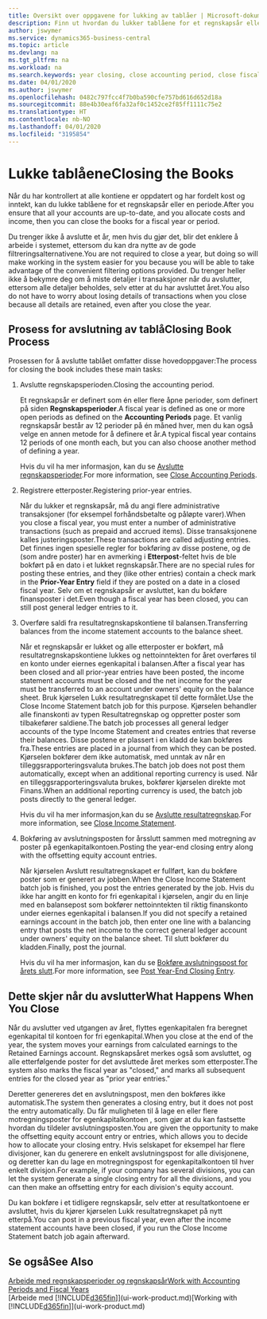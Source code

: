 ```yaml
---
title: Oversikt over oppgavene for lukking av tablåer | Microsoft-dokumentasjon
description: Finn ut hvordan du lukker tablåene for et regnskapsår eller en regnskapsperiode, og hva som skjer etter at du har lukket ved utgangen av året.
author: jswymer
ms.service: dynamics365-business-central
ms.topic: article
ms.devlang: na
ms.tgt_pltfrm: na
ms.workload: na
ms.search.keywords: year closing, close accounting period, close fiscal year, bank account detailed trial balance
ms.date: 04/01/2020
ms.author: jswymer
ms.openlocfilehash: 0482c797fcc4f7b0ba590cfe757bd616d652d18a
ms.sourcegitcommit: 88e4b30eaf6fa32af0c1452ce2f85ff1111c75e2
ms.translationtype: HT
ms.contentlocale: nb-NO
ms.lasthandoff: 04/01/2020
ms.locfileid: "3195854"
---
```

# <a name="closing-the-books"></a><span data-ttu-id="c2903-103">Lukke tablåene</span><span class="sxs-lookup"><span data-stu-id="c2903-103">Closing the Books</span></span>
<span data-ttu-id="c2903-104">Når du har kontrollert at alle kontiene er oppdatert og har fordelt kost og inntekt, kan du lukke tablåene for et regnskapsår eller en periode.</span><span class="sxs-lookup"><span data-stu-id="c2903-104">After you ensure that all your accounts are up-to-date, and you allocate costs and income, then you can close the books for a fiscal year or period.</span></span>

<span data-ttu-id="c2903-105">Du trenger ikke å avslutte et år, men hvis du gjør det, blir det enklere å arbeide i systemet, ettersom du kan dra nytte av de gode filtreringsalternativene.</span><span class="sxs-lookup"><span data-stu-id="c2903-105">You are not required to close a year, but doing so will make working in the system easier for you because you will be able to take advantage of the convenient filtering options provided.</span></span> <span data-ttu-id="c2903-106">Du trenger heller ikke å bekymre deg om å miste detaljer i transaksjoner når du avslutter, ettersom alle detaljer beholdes, selv etter at du har avsluttet året.</span><span class="sxs-lookup"><span data-stu-id="c2903-106">You also do not have to worry about losing details of transactions when you close because all details are retained, even after you close the year.</span></span>

## <a name="closing-book-process"></a><span data-ttu-id="c2903-107">Prosess for avslutning av tablå</span><span class="sxs-lookup"><span data-stu-id="c2903-107">Closing Book Process</span></span>
<span data-ttu-id="c2903-108">Prosessen for å avslutte tablået omfatter disse hovedoppgaver:</span><span class="sxs-lookup"><span data-stu-id="c2903-108">The process for closing the book includes these main tasks:</span></span>

1. <span data-ttu-id="c2903-109">Avslutte regnskapsperioden.</span><span class="sxs-lookup"><span data-stu-id="c2903-109">Closing the accounting period.</span></span>

    <span data-ttu-id="c2903-110">Et regnskapsår er definert som én eller flere åpne perioder, som definert på siden **Regnskapsperioder**.</span><span class="sxs-lookup"><span data-stu-id="c2903-110">A fiscal year is defined as one or more open periods as defined on the **Accounting Periods** page.</span></span> <span data-ttu-id="c2903-111">Et vanlig regnskapsår består av 12 perioder på én måned hver, men du kan også velge en annen metode for å definere et år.</span><span class="sxs-lookup"><span data-stu-id="c2903-111">A typical fiscal year contains 12 periods of one month each, but you can also choose another method of defining a year.</span></span>

    <span data-ttu-id="c2903-112">Hvis du vil ha mer informasjon, kan du se [Avslutte regnskapsperioder](year-close-account-periods.md).</span><span class="sxs-lookup"><span data-stu-id="c2903-112">For more information, see [Close Accounting Periods](year-close-account-periods.md).</span></span>
2. <span data-ttu-id="c2903-113">Registrere etterposter.</span><span class="sxs-lookup"><span data-stu-id="c2903-113">Registering prior-year entries.</span></span>

    <span data-ttu-id="c2903-114">Når du lukker et regnskapsår, må du angi flere administrative transaksjoner (for eksempel forhåndsbetalte og påløpte varer).</span><span class="sxs-lookup"><span data-stu-id="c2903-114">When you close a fiscal year, you must enter a number of administrative transactions (such as prepaid and accrued items).</span></span> <span data-ttu-id="c2903-115">Disse transaksjonene kalles justeringsposter.</span><span class="sxs-lookup"><span data-stu-id="c2903-115">These transactions are called adjusting entries.</span></span> <span data-ttu-id="c2903-116">Det finnes ingen spesielle regler for bokføring av disse postene, og de (som andre poster) har en avmerking i **Etterpost**-feltet hvis de ble bokført på en dato i et lukket regnskapsår.</span><span class="sxs-lookup"><span data-stu-id="c2903-116">There are no special rules for posting these entries, and they (like other entries) contain a check mark in the **Prior-Year Entry** field if they are posted on a date in a closed fiscal year.</span></span> <span data-ttu-id="c2903-117">Selv om et regnskapsår er avsluttet, kan du bokføre finansposter i det.</span><span class="sxs-lookup"><span data-stu-id="c2903-117">Even though a fiscal year has been closed, you can still post general ledger entries to it.</span></span>
3. <span data-ttu-id="c2903-118">Overføre saldi fra resultatregnskapskontiene til balansen.</span><span class="sxs-lookup"><span data-stu-id="c2903-118">Transferring balances from the income statement accounts to the balance sheet.</span></span>

    <span data-ttu-id="c2903-119">Når et regnskapsår er lukket og alle etterposter er bokført, må resultatregnskapskontiene lukkes og nettoinntekten for året overføres til en konto under eiernes egenkapital i balansen.</span><span class="sxs-lookup"><span data-stu-id="c2903-119">After a fiscal year has been closed and all prior-year entries have been posted, the income statement accounts must be closed and the net income for the year must be transferred to an account under owners' equity on the balance sheet.</span></span> <span data-ttu-id="c2903-120">Bruk kjørselen Lukk resultatregnskapet til dette formålet.</span><span class="sxs-lookup"><span data-stu-id="c2903-120">Use the Close Income Statement batch job for this purpose.</span></span> <span data-ttu-id="c2903-121">Kjørselen behandler alle finanskonti av typen Resultatregnskap og oppretter poster som tilbakefører saldiene.</span><span class="sxs-lookup"><span data-stu-id="c2903-121">The batch job processes all general ledger accounts of the type Income Statement and creates entries that reverse their balances.</span></span> <span data-ttu-id="c2903-122">Disse postene er plassert i en kladd de kan bokføres fra.</span><span class="sxs-lookup"><span data-stu-id="c2903-122">These entries are placed in a journal from which they can be posted.</span></span> <span data-ttu-id="c2903-123">Kjørselen bokfører dem ikke automatisk, med unntak av når en tilleggsrapporteringsvaluta brukes.</span><span class="sxs-lookup"><span data-stu-id="c2903-123">The batch job does not post them automatically, except when an additional reporting currency is used.</span></span> <span data-ttu-id="c2903-124">Når en tilleggsrapporteringsvaluta brukes, bokfører kjørselen direkte mot Finans.</span><span class="sxs-lookup"><span data-stu-id="c2903-124">When an additional reporting currency is used, the batch job posts directly to the general ledger.</span></span>

    <span data-ttu-id="c2903-125">Hvis du vil ha mer informasjon,kan du se [Avslutte resultatregnskap](year-close-income-statement.md).</span><span class="sxs-lookup"><span data-stu-id="c2903-125">For more information, see [Close Income Statement](year-close-income-statement.md).</span></span>
4. <span data-ttu-id="c2903-126">Bokføring av avslutningsposten for årsslutt sammen med motregning av poster på egenkapitalkontoen.</span><span class="sxs-lookup"><span data-stu-id="c2903-126">Posting the year-end closing entry along with the offsetting equity account entries.</span></span>

    <span data-ttu-id="c2903-127">Når kjørselen Avslutt resultatregnskapet er fullført, kan du bokføre poster som er generert av jobben.</span><span class="sxs-lookup"><span data-stu-id="c2903-127">When the Close Income Statement batch job is finished, you post the entries generated by the job.</span></span> <span data-ttu-id="c2903-128">Hvis du ikke har angitt en konto for fri egenkapital i kjørselen, angir du en linje med en balansepost som bokfører nettoinntekten til riktig finanskonto under eiernes egenkapital i balansen.</span><span class="sxs-lookup"><span data-stu-id="c2903-128">If you did not specify a retained earnings account in the batch job, then enter one line with a balancing entry that posts the net income to the correct general ledger account under owners' equity on the balance sheet.</span></span> <span data-ttu-id="c2903-129">Til slutt bokfører du kladden.</span><span class="sxs-lookup"><span data-stu-id="c2903-129">Finally, post the journal.</span></span>

    <span data-ttu-id="c2903-130">Hvis du vil ha mer informasjon, kan du se [Bokføre avslutningspost for årets slutt](year-how-post-year-end-close-entry.md).</span><span class="sxs-lookup"><span data-stu-id="c2903-130">For more information, see [Post Year-End Closing Entry](year-how-post-year-end-close-entry.md).</span></span>

## <a name="what-happens-when-you-close"></a><span data-ttu-id="c2903-131">Dette skjer når du avslutter</span><span class="sxs-lookup"><span data-stu-id="c2903-131">What Happens When You Close</span></span>
<span data-ttu-id="c2903-132">Når du avslutter ved utgangen av året, flyttes egenkapitalen fra beregnet egenkapital til kontoen for fri egenkapital.</span><span class="sxs-lookup"><span data-stu-id="c2903-132">When you close at the end of the year, the system moves your earnings from calculated earnings to the Retained Earnings account.</span></span> <span data-ttu-id="c2903-133">Regnskapsåret merkes også som avsluttet, og alle etterfølgende poster for det avsluttede året merkes som etterposter.</span><span class="sxs-lookup"><span data-stu-id="c2903-133">The system also marks the fiscal year as "closed," and marks all subsequent entries for the closed year as "prior year entries."</span></span>

<span data-ttu-id="c2903-134">Deretter genereres det en avslutningspost, men den bokføres ikke automatisk.</span><span class="sxs-lookup"><span data-stu-id="c2903-134">The system then generates a closing entry, but it does not post the entry automatically.</span></span> <span data-ttu-id="c2903-135">Du får muligheten til å lage en eller flere motregningsposter for egenkapitalkontoen , som gjør at du kan fastsette hvordan du tildeler avslutningsposten.</span><span class="sxs-lookup"><span data-stu-id="c2903-135">You are given the opportunity to make the offsetting equity account entry or entries, which allows you to decide how to allocate your closing entry.</span></span> <span data-ttu-id="c2903-136">Hvis selskapet for eksempel har flere divisjoner, kan du generere en enkelt avslutningspost for alle divisjonene, og deretter kan du lage en motregningspost for egenkapitalkontoen til hver enkelt divisjon.</span><span class="sxs-lookup"><span data-stu-id="c2903-136">For example, if your company has several divisions, you can let the system generate a single closing entry for all the divisions, and you can then make an offsetting entry for each division's equity account.</span></span>

<span data-ttu-id="c2903-137">Du kan bokføre i et tidligere regnskapsår, selv etter at resultatkontoene er avsluttet, hvis du kjører kjørselen Lukk resultatregnskapet på nytt etterpå.</span><span class="sxs-lookup"><span data-stu-id="c2903-137">You can post in a previous fiscal year, even after the income statement accounts have been closed, if you run the Close Income Statement batch job again afterward.</span></span>

## <a name="see-also"></a><span data-ttu-id="c2903-138">Se også</span><span class="sxs-lookup"><span data-stu-id="c2903-138">See Also</span></span>

[<span data-ttu-id="c2903-139">Arbeide med regnskapsperioder og regnskapsår</span><span class="sxs-lookup"><span data-stu-id="c2903-139">Work with Accounting Periods and Fiscal Years</span></span>](finance-accounting-periods-and-fiscal-years.md)  
<span data-ttu-id="c2903-140">[Arbeide med [!INCLUDE[d365fin](includes/d365fin_md.md)]](ui-work-product.md)</span><span class="sxs-lookup"><span data-stu-id="c2903-140">[Working with [!INCLUDE[d365fin](includes/d365fin_md.md)]](ui-work-product.md)</span></span>
